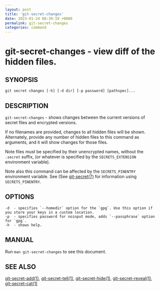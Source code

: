 ```yaml
---
layout: post
title: 'git-secret-changes'
date: 2023-01-24 08:39:19 +0000
permalink: git-secret-changes
categories: command
---
```

git-secret-changes - view diff of the hidden files.
===================================================

## SYNOPSIS

    git secret changes [-h] [-d dir] [-p password] [pathspec]...


## DESCRIPTION
`git-secret-changes` - shows changes between the current versions of secret files and encrypted versions.

If no filenames are provided, changes to all hidden files will be shown. Alternately,
provide any number of hidden files to this command as arguments, and it will show changes for those files.

Note files must be specified by their unencrypted names, without the `.secret` suffix,
(or whatever is specified by the `SECRETS_EXTENSION` environment variable).

Note also this command can be affected by the `SECRETS_PINENTRY` environment variable. See
(See [git-secret(7)](https://git-secret.io/git-secret) for information using `SECRETS_PINENTRY`.


## OPTIONS

    -d  - specifies `--homedir` option for the `gpg`. Use this option if you store your keys in a custom location.
    -p  - specifies password for noinput mode, adds `--passphrase` option for `gpg`.
    -h  - shows help.


## MANUAL

Run `man git-secret-changes` to see this document.


## SEE ALSO

[git-secret-add(1)](https://git-secret.io/git-secret-add), [git-secret-tell(1)](https://git-secret.io/git-secret-tell),
[git-secret-hide(1)](https://git-secret.io/git-secret-hide), [git-secret-reveal(1)](https://git-secret.io/git-secret-reveal),
[git-secret-cat(1)](https://git-secret.io/git-secret-cat)
